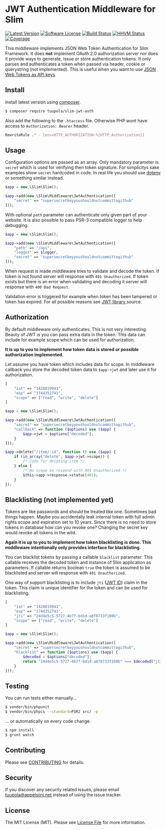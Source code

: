 # JWT Authentication Middleware for Slim

[![Latest Version](https://img.shields.io/github/release/tuupola/slim-jwt-auth.svg?style=flat-square)](https://github.com/tuupola/slim-jwt-auth/releases)
[![Software License](https://img.shields.io/badge/license-MIT-brightgreen.svg?style=flat-square)](LICENSE.md)
[![Build Status](https://img.shields.io/travis/tuupola/slim-jwt-auth/master.svg?style=flat-square)](https://travis-ci.org/tuupola/slim-jwt-auth)
[![HHVM Status](https://img.shields.io/hhvm/tuupola/slim-jwt-auth.svg?style=flat-square)](http://hhvm.h4cc.de/package/tuupola/slim-jwt-auth)
[![Coverage](http://img.shields.io/codecov/c/github/tuupola/slim-jwt-auth.svg?style=flat-square)](https://codecov.io/github/tuupola/slim-jwt-auth)

This middleware implements JSON Web Token Authentication for Slim Framework. It does **not** implement OAuth 2.0 authorization server nor does it provide ways to generate, issue or store authentication tokens. It only parses and authenticates a token when passed via header, cookie or querystring (not implemented). This is useful when you want to use [JSON Web Tokens as API keys](https://auth0.com/blog/2014/12/02/using-json-web-tokens-as-api-keys/).

## Install

Install latest version using [composer](https://getcomposer.org/).

``` bash
$ composer require tuupola/slim-jwt-auth
```

Also add the following to the `.htaccess` file. Otherwise PHP wont have access to `Authorization: Bearer` header.

``` bash
RewriteRule .* - [env=HTTP_AUTHORIZATION:%{HTTP:Authorization}]
```

## Usage

Configuration options are passed as an array. Only mandatory parameter is `secret` which is used for verifying then token signature. For simplicitys sake examples show `secret` hardcoded in code. In real life you should use [dotenv](https://github.com/vlucas/phpdotenv) or something similar instead.

``` php
$app = new \Slim\Slim();

$app->add(new \Slim\Middleware\JwtAuthentication([
    "secret" => "supersecretkeyyoushouldnotcommittogithub"
]));
```

With optional `path` parameter can authenticate only given part of your website. It is also possible to pass PSR-3 compatible logger to help debugging.

``` php
$app = new \Slim\Slim();

$app->add(new \Slim\Middleware\JwtAuthentication([
    "path" => "/api",
    "logger" => $logger,
    "secret" => "supersecretkeyyoushouldnotcommittogithub"
]));
```

When request is made middleware tries to validate and decode the token. If token is not found server will response with `401 Unauthorized`. If token exists but there is an error when validating and decoding it server will response with `400 Bad Request`.

Validation error is triggered for example when token has been tampered or token has expired. For all possible reasons see [JWT library ](https://github.com/firebase/php-jwt/blob/master/Authentication/JWT.php#L44) source.

## Authorization

By default middleware only authenticates. This is not very interesting. Beauty of JWT is you can pass extra data in the token. This data can include for example scope which can be used for authorization.

**It is up to you to implement how token data is stored or possible authorization implemented.**

Let assume you have token which includes data for scope. In middleware callback you store the decoded token data to `$app->jwt` and later use it for authorization.

``` php
[
    "iat" => "1428819941",
    "exp" => "1744352741",
    "scope" => ["read", "write", "delete"]
]
```

``` php
$app = new \Slim\Slim();

$app->add(new \Slim\Middleware\JwtAuthentication([
    "secret" => "supersecretkeyyoushouldnotcommittogithub",
    "callback" => function ($options) use ($app) {
        $app->jwt = $options["decoded"];
    }
]));

$app->delete("/item/:id", function () use ($app) {
    if (in_array("delete", $app->jwt->scope)) {
        /* Code for deleting item */
    } else {
        /* No scope so respond with 401 Unauthorized */
        $this->app->response->status(401);
    }
});
```

## Blacklisting (not implemented yet)

Tokens are like passwords and should be treated like one. Sometimes bad things happen. Maybe you accidentally leak internal token with full admin rights scope and expiration set to 10 years. Since there is no need to store tokens in database how can you revoke one? Changing the secret key would revoke all tokens in the wild.

**Again it is up to you to implement how token blacklisting is done. This middleware intentionally only provides interface for blacklisting.**

You can blacklist tokens by passing a callable `blacklist` parameter. This callable receives the decoded token and instance of Slim application as parameters. If callable returns boolean `true` the token is assumed to be blacklisted and server will response with `401 Unauthorized`.

One way of support blacklisting is to include `jti` ([JWT ID](http://self-issued.info/docs/draft-ietf-oauth-json-web-token.html#jtiDef)) claim in the token. This claim is unique identifier for the token and can be used for blacklisting.

``` php
[
    "iat" => "1428819941",
    "exp" => "1744352741",
    "jti" => "24d4e5c5-5727-4b7f-bd1d-a8f0733f160b",
    "scope" => ["read", "write", "delete"]
]
```

``` php
$app = new \Slim\Slim();

$app->add(new \Slim\Middleware\JwtAuthentication([
    "secret" => "supersecretkeyyoushouldnotcommittogithub",
    "blacklist" => function ($options) use ($app) {
        $decoded = $options["decoded"];
        return "24d4e5c5-5727-4b7f-bd1d-a8f0733f160b" === $decoded["jti"];
    }
]));
```

## Testing

You can run tests either manually...

``` bash
$ vendor/bin/phpunit
$ vendor/bin/phpcs --standard=PSR2 src/ -p
```

... or automatically on every code change.

``` bash
$ npm install
$ grunt watch
```

## Contributing

Please see [CONTRIBUTING](CONTRIBUTING.md) for details.

## Security

If you discover any security related issues, please email tuupola@appelsiini.net instead of using the issue tracker.

## License

The MIT License (MIT). Please see [License File](LICENSE.md) for more information.
